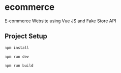 # ecommerce

E-commerce Website using Vue JS and Fake Store API

## Project Setup

```sh
npm install
```

```sh
npm run dev
```

```sh
npm run build
```
